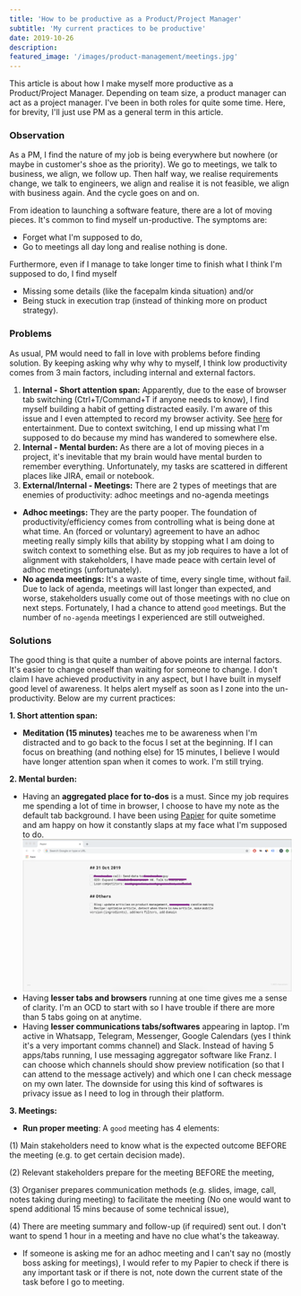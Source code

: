 ```yaml
---
title: 'How to be productive as a Product/Project Manager'
subtitle: 'My current practices to be productive'
date: 2019-10-26
description:
featured_image: '/images/product-management/meetings.jpg'
---
```

This article is about how I make myself more productive as a Product/Project Manager. Depending on team size, a product manager can act as a project manager. I've been in both roles for quite some time. Here, for brevity, I'll just use PM as a general term in this article.

### Observation
As a PM, I find the nature of my job is being everywhere but nowhere (or maybe in customer's shoe as the priority). We go to meetings, we talk to business, we align, we follow up. Then half way, we realise requirements change, we talk to engineers, we align and realise it is not feasible, we align with business again. And the cycle goes on and on.

From ideation to launching a software feature, there are a lot of moving pieces. It's common to find myself un-productive. The symptoms are:
- Forget what I'm supposed to do,
- Go to meetings all day long and realise nothing is done.

Furthermore, even if I manage to take longer time to finish what I think I'm supposed to do, I find myself
- Missing some details (like the facepalm kinda situation) and/or
- Being stuck in execution trap (instead of thinking more on product strategy).

### Problems
As usual, PM would need to fall in love with problems before finding solution. By keeping asking why why why to myself, I think low productivity comes from 3 main factors, including internal and external factors.
1. **Internal - Short attention span:** Apparently, due to the ease of browser tab switching (Ctrl+T/Command+T if anyone needs to know), I find myself building a habit of getting distracted easily. I'm aware of this issue and I even attempted to record my browser activity. See [here]("/product-management/2019-09-19-tracking-extension") for entertainment. Due to context switching, I end up missing what I'm supposed to do because my mind has wandered to somewhere else.
2. **Internal - Mental burden:** As there are a lot of moving pieces in a project, it's inevitable that my brain would have mental burden to remember everything. Unfortunately, my tasks are scattered in different places like JIRA, email or notebook.
3. **External/Internal - Meetings:** There are 2 types of meetings that are enemies of productivity: adhoc meetings and no-agenda meetings
- **Adhoc meetings:** They are the party pooper. The foundation of productivity/efficiency comes from controlling what is being done at what time. An (forced or voluntary) agreement to have an adhoc meeting really simply kills that ability by stopping what I am doing to switch context to something else. But as my job requires to have a lot of alignment with stakeholders, I have made peace with certain level of adhoc meetings (unfortunately).
- **No agenda meetings:** It's a waste of time, every single time, without fail. Due to lack of agenda, meetings will last longer than expected, and worse, stakeholders usually come out of those meetings with no clue on next steps. Fortunately, I had a chance to attend `good` meetings. But the number of `no-agenda` meetings I experienced are still outweighed.

### Solutions
The good thing is that quite a number of above points are internal factors. It's easier to change oneself than waiting for someone to change. I don't claim I have achieved productivity in any aspect, but I have built in myself good level of awareness. It helps alert myself as soon as I zone into the un-productivity. Below are my current practices:

**1. Short attention span:**
- **Meditation (15 minutes)** teaches me to be awareness when I'm distracted and to go back to the focus I set at the beginning. If I can focus on breathing (and nothing else) for 15 minutes, I believe I would have longer attention span when it comes to work. I'm still trying.

**2. Mental burden:**
- Having an **aggregated place for to-dos** is a must. Since my job requires me spending a lot of time in browser, I choose to have my note as the default tab background. I have been using [Papier]("https://chrome.google.com/webstore/detail/papier/hhjeaokafplhjoogdemakihhdhffacia?hl=en") for quite sometime and am happy on how it constantly slaps at my face what I'm supposed to do.
![](/images/product-management/papier-screenshot.png)
- Having **lesser tabs and browsers** running at one time gives me a sense of clarity. I'm an OCD to start with so I have trouble if there are more than 5 tabs going on at anytime.
- Having **lesser communications tabs/softwares** appearing in laptop. I'm active in Whatsapp, Telegram, Messenger, Google Calendars (yes I think it's a very important comms channel) and Slack. Instead of having 5 apps/tabs running, I use messaging aggregator software like Franz. I can choose which channels should show preview notification (so that I can attend to the message actively) and which one I can check message on my own later. The downside for using this kind of softwares is privacy issue as I need to log in through their platform.

**3. Meetings:**
- **Run proper meeting**: A `good` meeting has 4 elements:

(1) Main stakeholders need to know what is the expected outcome BEFORE the meeting (e.g. to get certain decision made).

(2) Relevant stakeholders prepare for the meeting BEFORE the meeting,

(3) Organiser prepares communication methods (e.g. slides, image, call, notes taking during meeting) to facilitate the meeting (No one would want to spend additional 15 mins because of some technical issue),

(4) There are meeting summary and follow-up (if required) sent out. I don't want to spend 1 hour in a meeting and have no clue what's the takeaway.

- If someone is asking me for an adhoc meeting and I can't say no (mostly boss asking for meetings), I would refer to my Papier to check if there is any important task or if there is not, note down the current state of the task before I go to meeting.
